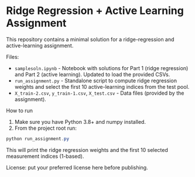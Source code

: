 # Ridge Regression + Active Learning Assignment

This repository contains a minimal solution for a ridge-regression and active-learning assignment.

Files:
- `samplesoln.ipynb` - Notebook with solutions for Part 1 (ridge regression) and Part 2 (active learning). Updated to load the provided CSVs.
- `run_assignment.py` - Standalone script to compute ridge regression weights and select the first 10 active-learning indices from the test pool.
- `X_train-2.csv`, `y_train-1.csv`, `X_test.csv` - Data files (provided by the assignment).

How to run

1. Make sure you have Python 3.8+ and numpy installed.
2. From the project root run:

```powershell
python run_assignment.py
```

This will print the ridge regression weights and the first 10 selected measurement indices (1-based).

License: put your preferred license here before publishing.
